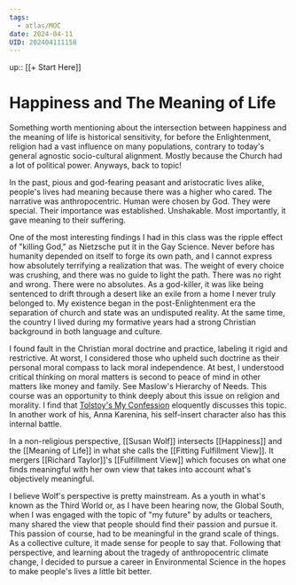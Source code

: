 ```yaml
---
tags:
  - atlas/MOC
date: 2024-04-11
UID: 202404111158
---
```


up:: [[+ Start Here]]

# Happiness and The Meaning of Life

Something worth mentioning about the intersection between happiness and the meaning of life is historical sensitivity, for before the Enlightenment, religion had a vast influence on many populations, contrary to today's general agnostic socio-cultural alignment. Mostly because the Church had a lot of political power. Anyways, back to topic! 

In the past, pious and god-fearing peasant and aristocratic lives alike, people's lives had meaning because there was a higher who cared. The narrative was anthropocentric. Human were chosen by God. They were special. Their importance was established. Unshakable. Most importantly, it gave meaning to their suffering. 

One of the most interesting findings I had in this class was the ripple effect of "killing God," as Nietzsche put it in the Gay Science. Never before has humanity depended on itself to forge its own path, and I cannot express how absolutely terrifying a realization that was. The weight of every choice was crushing, and there was no guide to light the path. There was no right and wrong. There were no absolutes. As a god-killer, it was like being sentenced to drift through a desert like an exile from a home I never truly belonged to. My existence began in the post-Enlightenment era the separation of church and state was an undisputed reality. At the same time, the country I lived during my formative years had a strong Christian background in both language and culture.

I found fault in the Christian moral doctrine and practice, labeling it rigid and restrictive. At worst, I considered those who upheld such doctrine as their personal moral compass to lack moral independence. At best, I understood critical thinking on moral matters is second to peace of mind in other matters like money and family. See Maslow's Hierarchy of Needs. This course was an opportunity to think deeply about this issue on religion and morality. I find that [Tolstoy's My Confession](obsidian://open?vault=Happiness%20%26%20The%20Meaning%20of%20Life%2C%20A%20Philosophy%20Mind%20Garden&file=Cards%2FDiscussion%20Notes%2FTolstoy%20Discussion%20Notes) eloquently discusses this topic. In another work of his, Anna Karenina, his self-insert character also has this internal battle.

In a non-religious perspective, [[Susan Wolf]] intersects [[Happiness]] and the [[Meaning of Life]] in what she calls the [[Fitting Fulfillment View]]. It mergers [[Richard Taylor]]'s [[Fulfillment View]] which focuses on what one finds meaningful with her own view that takes into account what's objectively meaningful.

I believe Wolf's perspective is pretty mainstream. As a youth in what's known as the Third World or, as I have been hearing now, the Global South, when I was engaged with the topic of "my future" by adults or teachers, many shared the view that people should find their passion and pursue it. This passion of course, had to be meaningful in the grand scale of things. As a collective culture, it made sense for people to say that. Following that perspective, and learning about the tragedy of anthropocentric climate change, I decided to pursue a career in Environmental Science in the hopes to make people's lives a little bit better.